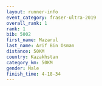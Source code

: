 ```yaml
---
layout: runner-info 
event_category: fraser-ultra-2019 
overall_rank: 1
rank: 1
bib: 5002
first_name: Mazarul
last_name: Arif Bin Osman
distance: 50KM
country: Kazakhstan
category_km: 50KM
gender: Male
finish_time: 4-18-34
---
```

